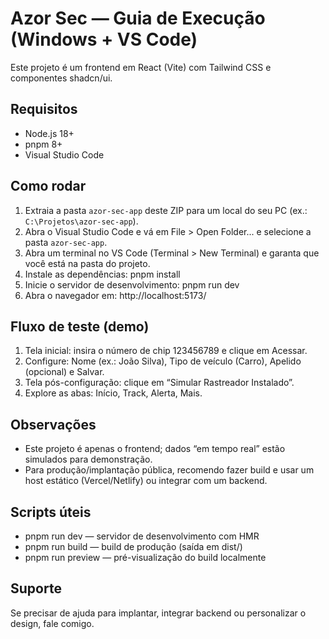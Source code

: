 # Azor Sec — Guia de Execução (Windows + VS Code)

Este projeto é um frontend em React (Vite) com Tailwind CSS e componentes shadcn/ui.

## Requisitos
- Node.js 18+
- pnpm 8+ 
- Visual Studio Code

## Como rodar
1. Extraia a pasta `azor-sec-app` deste ZIP para um local do seu PC (ex.: `C:\Projetos\azor-sec-app`).
2. Abra o Visual Studio Code e vá em File > Open Folder... e selecione a pasta `azor-sec-app`.
3. Abra um terminal no VS Code (Terminal > New Terminal) e garanta que você está na pasta do projeto.
4. Instale as dependências:
   pnpm install
5. Inicie o servidor de desenvolvimento:
   pnpm run dev
6. Abra o navegador em:
   http://localhost:5173/

## Fluxo de teste (demo)
1. Tela inicial: insira o número de chip 123456789 e clique em Acessar.
2. Configure: Nome (ex.: João Silva), Tipo de veículo (Carro), Apelido (opcional) e Salvar.
3. Tela pós-configuração: clique em “Simular Rastreador Instalado”.
4. Explore as abas: Início, Track, Alerta, Mais.

## Observações
- Este projeto é apenas o frontend; dados “em tempo real” estão simulados para demonstração.
- Para produção/implantação pública, recomendo fazer build e usar um host estático (Vercel/Netlify) ou integrar com um backend.

## Scripts úteis
- pnpm run dev — servidor de desenvolvimento com HMR
- pnpm run build — build de produção (saída em dist/)
- pnpm run preview — pré-visualização do build localmente

## Suporte
Se precisar de ajuda para implantar, integrar backend ou personalizar o design, fale comigo.


